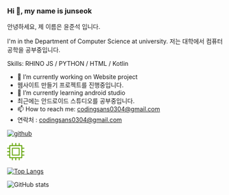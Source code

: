### Hi 👋, my name is junseok
안녕하세요, 제 이름은 윤준석 입니다.

I'm in the Department of Computer Science at university.
저는 대학에서 컴퓨터공학을 공부중입니다.

Skills: RHINO JS / PYTHON / HTML / Kotlin

- 🔭 I’m currently working on Website project
- 웹사이트 만들기 프로젝트를 진행중입니다.
- 🌱 I’m currently learning android studio
- 최근에는 안드로이드 스튜디오를 공부중입니다.
- 📫 How to reach me: codingsans0304@gmail.com
- 연락처 : codingsans0304@gmail.com

[<img src='https://cdn.jsdelivr.net/npm/simple-icons@3.0.1/icons/github.svg' alt='github' height='40'>](https://github.com/junseok0304)  

<a href='https://docs.github.com/en/developers'><img src='https://raw.githubusercontent.com/acervenky/animated-github-badges/master/assets/devbadge.gif' width='40' height='40'></a> 

[![Top Langs](https://github-readme-stats.vercel.app/api/top-langs/?username=junseok0304)](https://github.com/anuraghazra/github-readme-stats)

![GitHub stats](https://github-readme-stats.vercel.app/api?username=junseok0304&show_icons=true)  
